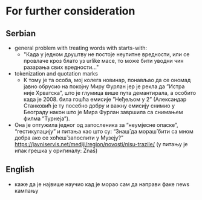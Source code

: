 # For further consideration

## Serbian

- general problem with treating words with starts-with:
  - "Када у једном друштву не постоје неупитне вредности, или се провлаче кроз блато уз urlike масе, то може бити уводни чин разарања свих вредности..."
- tokenization and quotation marks
  -  К тому је та особа, мој колега новинар, понављао да се ономад јавно обрусио на покојну Миру Фурлан јер је рекла да ”Истра није Хрватска”, што је глумица више пута демантирала, а особито када је 2008. била гошћа емисије ”Неђељом у 2” (Александар Станковић је ту посебно добру и важну емисију снимио у Београду након што је Мира Фурлан завршила са снимањем филма ”Турнеја”).   
- Она је оптужила једног од запосленика за “неумјесне опаске”, “гестикулацију” и питања као што су: “Знаш̌ да мораш̌ бити са мном добра ако се хоћеш̌ запослити у Музеју?” https://javniservis.net/mediji/region/novosti/nisu-trazile/
(у питању је ипак грешка у оригиналу: Znaš̌)

## English

- каже да је највише научио кад је морао сам да направи факе news кампању
